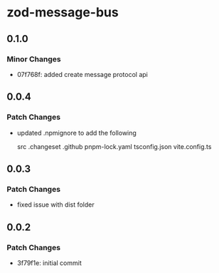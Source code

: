 # zod-message-bus

## 0.1.0

### Minor Changes

- 07f768f: added create message protocol api

## 0.0.4

### Patch Changes

- updated .npmignore to add the following

  src
  .changeset
  .github
  pnpm-lock.yaml
  tsconfig.json
  vite.config.ts

## 0.0.3

### Patch Changes

- fixed issue with dist folder

## 0.0.2

### Patch Changes

- 3f79f1e: initial commit

